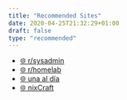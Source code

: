 ```yaml
---
title: "Recommended Sites"
date: 2020-04-25T21:32:29+01:00
draft: false
type: "recommended"
---
```



- [&#127760; r/sysadmin](https://www.reddit.com/r/sysadmin/)
- [&#127760; r/homelab](https://www.reddit.com/r/homelab/)
- [&#127760; una al día](https://unaaldia.hispasec.com/)
- [&#127760; nixCraft](https://www.cyberciti.biz/)


